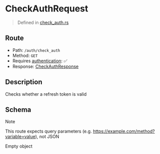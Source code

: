 # CheckAuthRequest
> Defined in [check_auth.rs](../../../../../interface/src/interface/routes/auth/check_auth.rs)

## Route
- Path: `/auth/check_auth`
- Method: `GET`
- Requires [authentication](../../../../Flows/Authentication%20Flow.md): ✅
- Response: [CheckAuthResponse](CheckAuthResponse.md)

## Description
Checks whether a refresh token is valid

## Schema
> [!NOTE]
> This route expects query parameters (e.g. https://example.com/method?variable=value), not JSON

Empty object

